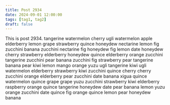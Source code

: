 ```yaml
---
title: Post 2934
date: 2024-09-01 12:00:00
tags: [tag1, tag2]
draft: false
---
```

This is post 2934.
tangerine
watermelon
cherry
ugli
watermelon
apple
elderberry
lemon
grape
strawberry
quince
honeydew
nectarine
lemon
fig
zucchini
banana
zucchini
nectarine
fig
honeydew
fig
lemon
date
honeydew
cherry
strawberry
elderberry
honeydew
quince
elderberry
orange
zucchini
tangerine
zucchini
pear
banana
zucchini
fig
strawberry
pear
tangerine
banana
pear
kiwi
lemon
mango
orange
yuzu
ugli
tangerine
kiwi
ugli
watermelon
elderberry
strawberry
kiwi
zucchini
quince
cherry
cherry
zucchini
orange
elderberry
pear
zucchini
date
banana
xigua
quince
watermelon
quince
grape
grape
yuzu
zucchini
strawberry
kiwi
elderberry
raspberry
orange
quince
tangerine
honeydew
date
pear
banana
lemon
yuzu
orange
zucchini
date
quince
fig
orange
quince
lemon
pear
honeydew
banana
